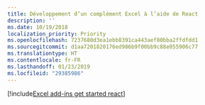 ```yaml
---
title: Développement d’un complément Excel à l’aide de React
description: ''
ms.date: 10/19/2018
localization_priority: Priority
ms.openlocfilehash: 7237680d3ea1ebb8391ca443aef80bba2ffdfdd1
ms.sourcegitcommit: d1aa7201820176ed986b9f00bb9c88e055906c77
ms.translationtype: HT
ms.contentlocale: fr-FR
ms.lasthandoff: 01/23/2019
ms.locfileid: "29385986"
---
```

[!include[Excel add-ins get started react](../includes/file-get-started-excel-react.md)]
